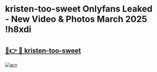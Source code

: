# kristen-too-sweet Onlyfans Leaked - New Video & Photos March 2025 !h8xdi

# <h2><a href="https://kbpvuh.iuczelnia.edu.pl?title=kristen-too-sweet&ref=h8xdi">🔗👉 🔴 kristen-too-sweet</a></h2>

[![acn](https://github.com/user-attachments/assets/0f9c940e-d8b0-45ae-aac7-cd30a18b3e1c)](https://kbpvuh.iuczelnia.edu.pl?title=kristen-too-sweet&ref=h8xdi)

